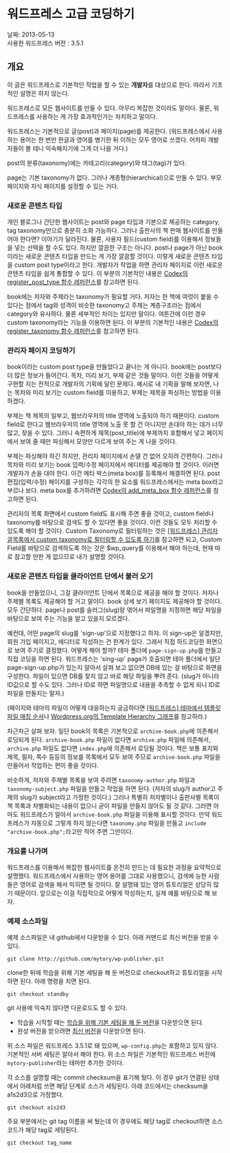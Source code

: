# 워드프레스 고급 코딩하기

날짜: 2013-05-13   
사용한 워드프레스 버전 : 3.5.1

## 개요

이 글은 워드프레스로 기본적인 작업을 할 수 있는 **개발자**를 대상으로 한다. 따라서 기초적인 설명은 하지 않는다.

워드프레스로 모든 웹사이트를 만들 수 있다. 아무리 복잡한 것이라도 말이다. 물론, 워드프레스를 사용하는 게 가장 효과적인가는 차치하고 말이다.

워드프레스는 기본적으로 글(post)과 페이지(page)를 제공한다. (워드프레스에서 사용하는 용어는 한 번만 한글과 영어를 병기한 뒤 이하는 모두 영어로 쓰겠다. 어차피 개발자들이 볼 테니 익숙해지기에 그게 더 나을 거다.) 

post의 분류(taxonomy)에는 카테고리(category)와 태그(tag)가 있다. 

page는 기본 taxonomy가 없다. 그러나 계층형(hierarchical)으로 만들 수 있다. 부모 페이지와 자식 페이지를 설정할 수 있는 거다.

### 새로운 콘텐츠 타입

개인 블로그나 간단한 웹사이트는 post와 page 타입과 기본으로 제공하는 category, tag taxonomy만으로 충분히 소화 가능하다. 그러나 출판사의 책 판매 웹사이트를 만들어야 한다면? 이야기가 달라진다. 물론, 사용자 필드(custom field)를 이용해서 정보들을 넣는 선택을 할 수도 있다. 하지만 깔끔한 구조는 아니다. post나 page가 아닌 book이라는 새로운 콘텐츠 타입을 만드는 게 가장 깔끔할 것이다. 이렇게 새로운 콘텐츠 타입을 custom post type이라고 한다. 개발자가 작업을 하면 관리자 페이지로 이런 새로운 콘텐츠 타입을 쉽게 통합할 수 있다. 이 부분의 기본적인 내용은 [Codex의 register_post_type 함수 레퍼런스](http://codex.wordpress.org/Function_Reference/register_post_type)를 참고하면 된다.

book에는 저자와 주제라는 taxonomy가 필요할 거다. 저자는 한 책에 여럿이 붙을 수 있다는 점에서 tag와 성격이 비슷한 taxonomy고 주제는 계층구조라는 점에서 category와 유사하다. 물론 세부적인 차이는 있지만 말이다. 여튼간에 이런 경우 custom taxonomy라는 기능을 이용하면 된다. 이 부분의 기본적인 내용은 [Codex의 register_taxonomy 함수 레퍼런스](http://codex.wordpress.org/Function_Reference/register_taxonomy)를 참고하면 된다.

### 관리자 페이지 코딩하기

book이라는 custom post type을 만들었다고 끝나는 게 아니다. book에는 post보다 더 많은 정보가 들어간다. 목차, 미리 보기, 부제 같은 것들 말이다. 이런 것들을 어떻게 구현할 지는 전적으로 개발자의 기획에 달린 문제다. 예시로 내 기획을 말해 보자면, 나는 목차와 미리 보기는 custom field를 이용하고, 부제는 제목을 파싱하는 방법을 이용하겠다. 

부제는 책 제목의 일부고, 웹브라우저의 title 영역에 노출되야 하기 때문이다. custom field로 한다고 웹브라우저의 title 영역에 노출 못 할 건 아니지만 손대야 하는 데가 너무 많고, 잦을 수 있다. 그러니 속편하게 제목(post_title)에 부제까지 포함해서 넣고 페이지에서 보여 줄 때만 파싱해서 모양만 다르게 보여 주는 게 나을 것이다.

부제는 파싱해야 하긴 하지만, 관리자 페이지에서 손댈 건 없어 오히려 간편하다. 그러나 목차와 미리 보기는 book 입력/수정 페이지에서 에디터를 제공해야 할 것이다. 이러면 개발자가 손을 대야 한다. 이건 메타 박스(meta box)를 등록해서 해결하면 된다. post 편집(입력/수정) 페이지를 구성하는 각각의 한 요소를 워드프레스에서는 meta box라고 부르나 보다. meta box를 추가하려면 [Codex의 add_meta_box 함수 레퍼런스](http://codex.wordpress.org/Function_Reference/add_meta_box)를 참고하면 된다.

관리자의 목록 화면에서 custom field도 표시해 주면 좋을 것이고, custom field나 taxonomy를 바탕으로 검색도 할 수 있다면 좋을 것이다. 이런 것들도 모두 처리할 수 있도록 해야 할 것이다. Custom Taxonomy로 필터링하는 것은 [[워드프레스] 관리자 글목록에서 custom taxonomy로 필터링할 수 있도록 하기](http://mytory.net/archives/9090)를 참고하면 되고, Custom Field를 바탕으로 검색하도록 하는 것은 $wp_query를 이용해서 해야 하는데, 현재 따로 참고할 만한 게 없으므로 내가 설명할 것이다.

### 새로운 콘텐츠 타입을 클라이언트 단에서 불러 오기

book을 만들었으니, 그걸 클라이언트 단에서 목록으로 제공을 해야 할 것이다. 저자나 주제별 목록도 제공해야 할 거고 말이다. book 상세 보기 페이지도 제공해야 할 것이다. 모두 간단하다. page나 post를 슬러그(slug)랑 엮어서 파일명을 지정하면 해당 파일을 바탕으로 보여 주는 기능을 알고 있을지 모르겠다.

예컨대, 어떤 page의 slug를 'sign-up'으로 지정했다고 하자. 이 sign-up은 알겠지만, 회원 가입 페이지고, 에디터로 작성하는 건 한계가 있다. 그래서 직접 하드코딩한 화면으로 보여 주기로 결정했다. 어떻게 해야 할까? 테마 폴더에 `page-sign-up.php`를 만들고 직접 코딩을 하면 된다. 워드프레스는 'sing-up' page가 호출되면 테마 폴더에서 일단 page-sign-up.php가 있는지 알아서 살펴 보고 없으면 DB에 있는 걸 바탕으로 화면을 구성한다. 파일이 있으면 DB를 찾지 않고 바로 해당 파일을 뿌려 준다. (slug가 아니라 ID값으로 할 수도 있다. 그러나 ID로 하면 파일명으로 내용을 추측할 수 없게 되니 ID로 파일을 만들지는 말자.)

(페이지와 테마의 파일이 어떻게 대응하는지 궁금하다면 [[워드프레스] 테마에서 템플릿 파일 매칭 순서](http://mytory.net/archives/10119)나 [Wordpress.org의 Template Hierarchy 그래프](http://codex.wordpress.org/images/1/18/Template_Hierarchy.png)를 참고하라.)

차근차근 살펴 보자. 일단 book의 목록은 기본적으로 `archive-book.php`에 의존해서 로딩되게 된다. `archive-book.php` 파일이 없다면 `archive.php` 파일에 의존해서, `archive.php` 파일도 없다면 `index.php`에 의존해서 로딩될 것이다. 책은 보통 표지와 제목, 필자, 쪽수 등등의 정보를 목록에서 모두 보여 주므로 `archive-book.php` 파일을 만들어서 작업하는 편이 좋을 것이다.

비슷하게, 저자와 주제별 목록을 보여 주려면 `taxonomy-author.php` 파일과 `taxonomy-subject.php` 파일을 만들고 작업을 하면 된다. (저자의 slug가 author고 주제의 slug가 subject라고 가정한 것이다.) 그러나 특별히 저자별이나 출판사별 목록이 책 목록과 차별화되는 내용이 없으니 굳이 파일을 만들지 않아도 될 것 같다. 그러면 아마도 워드프레스가 알아서 `archive-book.php` 파일을 이용해 표시할 것이다. 만약 워드프레스가 자동으로 그렇게 하지 않는다면 `taxonomy.php` 파일을 만들고 `include "archive-book.php";`라고만 적어 주면 그만이다.

### 개요를 나가며

워드프레스를 이용해서 복잡한 웹사이트를 온전히 만드는 데 필요한 과정을 요약적으로 설명했다. 워드프레스에서 사용하는 영어 용어를 그대로 사용했으니, 검색에 능한 사람들은 영어로 검색을 해서 익히면 될 것이다. 잘 설명돼 있는 영어 튜토리얼은 상당히 많기 때문이다. 앞으로는 이걸 직접적으로 어떻게 작성하는지, 실제 예를 바탕으로 해 보자.

### 예제 소스파일

예제 소스파일은 내 github에서 다운받을 수 있다. 아래 커맨드로 최신 버전을 받을 수 있다.

    git clone http://github.com/mytory/wp-publisher.git

clone한 뒤에 학습을 위해 기본 세팅을 해 둔 버전으로 checkout하고 튜토리얼을 시작하면 된다. 아래 명령을 치면 된다.

    git checkout standby

git 사용에 익숙치 않다면 다운로드도 할 수 있다.

* 학습을 시작할 때는 [학습을 위해 기본 세팅을 해 둔 버전](https://github.com/mytory/wp-publisher/tree/standby)을 다운받으면 된다. 
* 완성 버전을 받으려면 [최신 버전](https://github.com/mytory/wp-publisher)을 다운받으면 된다.

위 소스 파일은 워드프레스 3.5.1로 돼 있으며, `wp-config.php`는 포함하고 있지 않다. 기본적인 서버 세팅은 알아서 해야 한다. 위 소스 파일은 기본적인 워드프레스 버전에 `mytory-publisher`라는 테마만 추가한 것이다.

각 소스를 설명할 때는 commit checksum을 표기해 뒀다. 이 경우 git가 연결된 상태에서 아래처럼 쓰면 해당 단계로 소스가 세팅된다. 아래 코드에서는 checksum을 a1s2d3으로 가정했다.

    git checkout a1s2d3

주요 부분에서는 git tag 이름을 써 뒀는데 이 경우에도 해당 tag로 checkout하면 소스 코드가 해당 tag로 세팅된다.

    git checkout tag_name